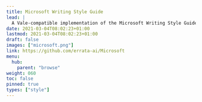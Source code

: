 ```yaml
---
title: Microsoft Writing Style Guide
lead: |
  A Vale-compatible implementation of the Microsoft Writing Style Guide.
date: 2021-03-04T08:02:23+01:00
lastmod: 2021-03-04T08:02:23+01:00
draft: false
images: ["microsoft.png"]
link: https://github.com/errata-ai/Microsoft
menu:
  hub:
    parent: "browse"
weight: 060
toc: false
pinned: true
types: ["style"]
---
```

